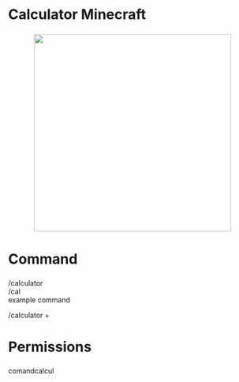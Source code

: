 <h1 align="left">Calculator Minecraft</h1>

###

<div align="center">
  <img height="400" src="https://sneg.top/uploads/posts/2023-06/1687640142_sneg-top-p-kalkulyator-av-krasivo-1.jpg"  />
</div>

###

<h1 align="left">Command</h1>

###

<p align="left">/calculator<br>/cal<br>example command </p> /calculator <num> + <num>

###

<h1 align="left">Permissions</h1>

###

<p align="left">comandcalcul</p>

###
